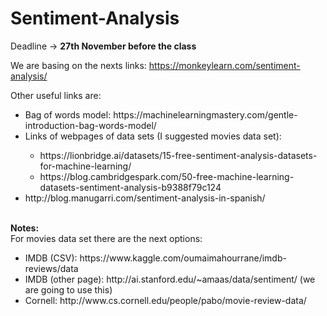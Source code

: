 # Sentiment-Analysis
Deadline -> <b>27th November before the class</b> <br>

We are basing on the nexts links: https://monkeylearn.com/sentiment-analysis/ <br>

Other useful links are:
<ul>
  <li>Bag of words model: https://machinelearningmastery.com/gentle-introduction-bag-words-model/</li>
  <li>Links of webpages of data sets (I suggested movies data set): </li>
    <ul> 
      <li>https://lionbridge.ai/datasets/15-free-sentiment-analysis-datasets-for-machine-learning/</li>
      <li>https://blog.cambridgespark.com/50-free-machine-learning-datasets-sentiment-analysis-b9388f79c124</li>
    </ul>
  <li>http://blog.manugarri.com/sentiment-analysis-in-spanish/</li>
</ul>

<br><b>Notes:</b><br>
For movies data set there are the next options:
<ul>
  <li>IMDB (CSV): https://www.kaggle.com/oumaimahourrane/imdb-reviews/data</li>
  <li>IMDB (other page): http://ai.stanford.edu/~amaas/data/sentiment/ (we are going to use this)</li>
  <li>Cornell: http://www.cs.cornell.edu/people/pabo/movie-review-data/</li>
</ul>
